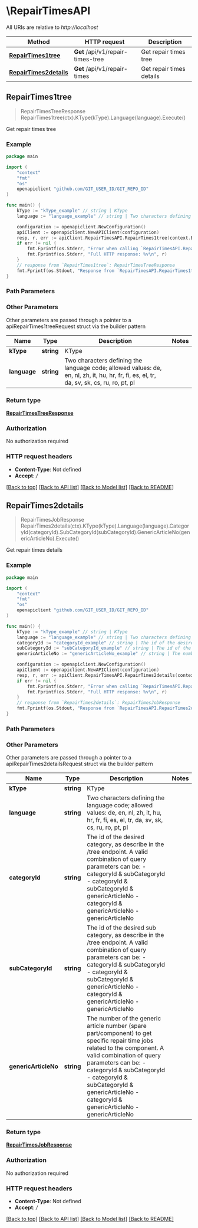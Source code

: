 # \RepairTimesAPI

All URIs are relative to *http://localhost*

Method | HTTP request | Description
------------- | ------------- | -------------
[**RepairTimes1tree**](RepairTimesAPI.md#RepairTimes1tree) | **Get** /api/v1/repair-times-tree | Get repair times tree
[**RepairTimes2details**](RepairTimesAPI.md#RepairTimes2details) | **Get** /api/v1/repair-times | Get repair times details



## RepairTimes1tree

> RepairTimesTreeResponse RepairTimes1tree(ctx).KType(kType).Language(language).Execute()

Get repair times tree



### Example

```go
package main

import (
	"context"
	"fmt"
	"os"
	openapiclient "github.com/GIT_USER_ID/GIT_REPO_ID"
)

func main() {
	kType := "kType_example" // string | KType
	language := "language_example" // string | Two characters defining the language code; allowed values: de, en, nl, zh, it, hu, hr, fr, fi, es, el, tr, da, sv, sk, cs, ru, ro, pt, pl

	configuration := openapiclient.NewConfiguration()
	apiClient := openapiclient.NewAPIClient(configuration)
	resp, r, err := apiClient.RepairTimesAPI.RepairTimes1tree(context.Background()).KType(kType).Language(language).Execute()
	if err != nil {
		fmt.Fprintf(os.Stderr, "Error when calling `RepairTimesAPI.RepairTimes1tree``: %v\n", err)
		fmt.Fprintf(os.Stderr, "Full HTTP response: %v\n", r)
	}
	// response from `RepairTimes1tree`: RepairTimesTreeResponse
	fmt.Fprintf(os.Stdout, "Response from `RepairTimesAPI.RepairTimes1tree`: %v\n", resp)
}
```

### Path Parameters



### Other Parameters

Other parameters are passed through a pointer to a apiRepairTimes1treeRequest struct via the builder pattern


Name | Type | Description  | Notes
------------- | ------------- | ------------- | -------------
 **kType** | **string** | KType | 
 **language** | **string** | Two characters defining the language code; allowed values: de, en, nl, zh, it, hu, hr, fr, fi, es, el, tr, da, sv, sk, cs, ru, ro, pt, pl | 

### Return type

[**RepairTimesTreeResponse**](RepairTimesTreeResponse.md)

### Authorization

No authorization required

### HTTP request headers

- **Content-Type**: Not defined
- **Accept**: */*

[[Back to top]](#) [[Back to API list]](../README.md#documentation-for-api-endpoints)
[[Back to Model list]](../README.md#documentation-for-models)
[[Back to README]](../README.md)


## RepairTimes2details

> RepairTimesJobResponse RepairTimes2details(ctx).KType(kType).Language(language).CategoryId(categoryId).SubCategoryId(subCategoryId).GenericArticleNo(genericArticleNo).Execute()

Get repair times details



### Example

```go
package main

import (
	"context"
	"fmt"
	"os"
	openapiclient "github.com/GIT_USER_ID/GIT_REPO_ID"
)

func main() {
	kType := "kType_example" // string | KType
	language := "language_example" // string | Two characters defining the language code; allowed values: de, en, nl, zh, it, hu, hr, fr, fi, es, el, tr, da, sv, sk, cs, ru, ro, pt, pl
	categoryId := "categoryId_example" // string | The id of the desired category, as describe in the /tree endpoint.  A valid combination of query parameters can be: - categoryId & subCategoryId - categoryId & subCategoryId & genericArticleNo - categoryId & genericArticleNo - genericArticleNo (optional)
	subCategoryId := "subCategoryId_example" // string | The id of the desired sub category, as describe in the /tree endpoint.  A valid combination of query parameters can be: - categoryId & subCategoryId - categoryId & subCategoryId & genericArticleNo - categoryId & genericArticleNo - genericArticleNo (optional)
	genericArticleNo := "genericArticleNo_example" // string | The number of the generic article number (spare part/component) to get specific repair time jobs related to the component.  A valid combination of query parameters can be: - categoryId & subCategoryId - categoryId & subCategoryId & genericArticleNo - categoryId & genericArticleNo - genericArticleNo (optional)

	configuration := openapiclient.NewConfiguration()
	apiClient := openapiclient.NewAPIClient(configuration)
	resp, r, err := apiClient.RepairTimesAPI.RepairTimes2details(context.Background()).KType(kType).Language(language).CategoryId(categoryId).SubCategoryId(subCategoryId).GenericArticleNo(genericArticleNo).Execute()
	if err != nil {
		fmt.Fprintf(os.Stderr, "Error when calling `RepairTimesAPI.RepairTimes2details``: %v\n", err)
		fmt.Fprintf(os.Stderr, "Full HTTP response: %v\n", r)
	}
	// response from `RepairTimes2details`: RepairTimesJobResponse
	fmt.Fprintf(os.Stdout, "Response from `RepairTimesAPI.RepairTimes2details`: %v\n", resp)
}
```

### Path Parameters



### Other Parameters

Other parameters are passed through a pointer to a apiRepairTimes2detailsRequest struct via the builder pattern


Name | Type | Description  | Notes
------------- | ------------- | ------------- | -------------
 **kType** | **string** | KType | 
 **language** | **string** | Two characters defining the language code; allowed values: de, en, nl, zh, it, hu, hr, fr, fi, es, el, tr, da, sv, sk, cs, ru, ro, pt, pl | 
 **categoryId** | **string** | The id of the desired category, as describe in the /tree endpoint.  A valid combination of query parameters can be: - categoryId &amp; subCategoryId - categoryId &amp; subCategoryId &amp; genericArticleNo - categoryId &amp; genericArticleNo - genericArticleNo | 
 **subCategoryId** | **string** | The id of the desired sub category, as describe in the /tree endpoint.  A valid combination of query parameters can be: - categoryId &amp; subCategoryId - categoryId &amp; subCategoryId &amp; genericArticleNo - categoryId &amp; genericArticleNo - genericArticleNo | 
 **genericArticleNo** | **string** | The number of the generic article number (spare part/component) to get specific repair time jobs related to the component.  A valid combination of query parameters can be: - categoryId &amp; subCategoryId - categoryId &amp; subCategoryId &amp; genericArticleNo - categoryId &amp; genericArticleNo - genericArticleNo | 

### Return type

[**RepairTimesJobResponse**](RepairTimesJobResponse.md)

### Authorization

No authorization required

### HTTP request headers

- **Content-Type**: Not defined
- **Accept**: */*

[[Back to top]](#) [[Back to API list]](../README.md#documentation-for-api-endpoints)
[[Back to Model list]](../README.md#documentation-for-models)
[[Back to README]](../README.md)


